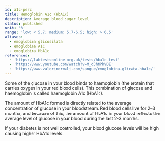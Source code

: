 ```yaml
---
id: a1c-perc
title: Hemoglobin A1c (HbA1c)
description: Average blood sugar level
status: published
unit: '%'
range: 'low: < 5.7; medium: 5.7-6.5; high: > 6.5'
aliases:
  - emoglobina glicosilata
  - emoglobina A1C
  - emoglobina HbA1c
references:
  - 'https://labtestsonline.org.uk/tests/hba1c-test'
  - 'https://www.youtube.com/watch?v=M_dJhNPkVDE'
  - 'https://www.valorinormali.com/sangue/emoglobina-glicata-hba1c/'
---
```

Some of the glucose in your blood binds to haemoglobin (the protein that carries oxygen in your red blood cells). This combination of glucose and haemoglobin is called haemoglobin A1c (HbA1c). 

The amount of HbA1c formed is directly related to the average concentration of glucose in your bloodstream. Red blood cells live for 2–3 months, and because of this, the amount of HbA1c in your blood reflects the average level of glucose in your blood during the last 2-3 months. 

If your diabetes is not well controlled, your blood glucose levels will be high causing higher HbA1c levels.
